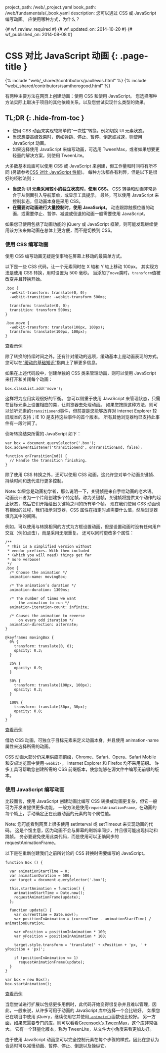 project_path: /web/_project.yaml
book_path: /web/fundamentals/_book.yaml
description: 您可以通过 CSS 或 JavaScript 编写动画。 应使用哪种方式，为什么？

{# wf_review_required #}
{# wf_updated_on: 2014-10-20 #}
{# wf_published_on: 2014-08-08 #}

# CSS 对比 JavaScript 动画 {: .page-title }

{% include "web/_shared/contributors/paullewis.html" %}
{% include "web/_shared/contributors/samthorogood.html" %}


有两种主要方法在网页上创建动画：使用 CSS 和使用 JavaScript。 您选择哪种方法实际上取决于项目的其他依赖关系，以及您尝试实现什么类型的效果。

## TL;DR {: .hide-from-toc }
- 使用 CSS 动画来实现较简单的“一次性”转换，例如切换 UI 元素状态。
- 当您想要高级效果时，例如弹跳、停止、暂停、倒退或减速，则使用 JavaScript 动画。
- 如果选择使用 JavaScript 来编写动画，可选用 TweenMax，或者如果想要更轻量的解决方案，则使用 TweenLite。


大多数基本动画可以使用 CSS 或 JavaScript 来创建，但工作量和时间将有所不同 (另请参考[CSS 对比 JavaScript 性能](/web/fundamentals/design-and-ui/animations/animations-and-performance#css-vs-javascript-performance))。 每种方法都各有利弊，但是以下是很好的经验法则：

* **当您为 UI 元素采用较小的独立状态时，使用 CSS。** CSS 转换和动画非常适合于从侧面引入导航菜单，或显示工具提示。 最终，可以使用 JavaScript 来控制状态，但动画本身是采用 CSS。
* **在需要对动画进行大量控制时，使用 JavaScript。** 动态跟踪触摸位置的动画，或需要停止、暂停、减速或倒退的动画一般需要使用 JavaScript。

如果您已使用包括了动画功能的 jQuery 或 JavaScript 框架，则可能发现继续使用该方法来做动画在总体上更方便，而不是切换到 CSS。

### 使用 CSS 编写动画

使用 CSS 编写动画无疑是使事物在屏幕上移动的最简单方式。

以下是一些 CSS 代码，让一个元素同时在 X 轴和 Y 轴上移动 100px。 其实现方法是使用 CSS 转换，用时设置为 500 毫秒。 当添加了`move`类时，`transform`值被改变并且转换开始。


    .box {
      -webkit-transform: translate(0, 0);
      -webkit-transition: -webkit-transform 500ms;
    
      transform: translate(0, 0);
      transition: transform 500ms;
    }
    
    .box.move {
      -webkit-transform: translate(100px, 100px);
      transform: translate(100px, 100px);
    }
    

<a href="https://googlesamples.github.io/web-fundamentals/samples/../fundamentals/design-and-ui/animations/box-move-simple.html">查看示例</a>

除了转换的持续时间之外，还有针对缓动的选项，缓动基本上是动画表现的方式。 您可以在[“缓动的基础知识”](the-basics-of-easing.html)指南上了解更多信息。

如果在上述代码段中，创建单独的 CSS 类来管理动画，则可以使用 JavaScript 来打开和关闭每个动画：


    box.classList.add('move');
    

这样将为应用实现很好的平衡。 您可以侧重于使用 JavaScript 来管理状态，只需在目标元素上设置相应的类，让浏览器去处理动画。 如果您按照这种方法，则可以侦听元素的`transitionend`事件，但前提是您能够放弃对 Internet Explorer 较旧版本的支持；IE 10 是支持这些事件的首个版本。 所有其他浏览器均已支持此事件有一段时间了。

侦听转换结束所需的 JavaScript 如下：


    var box = document.querySelector('.box');
    box.addEventListener('transitionend', onTransitionEnd, false);
    
    function onTransitionEnd() {
      // Handle the transition finishing.
    }
    

除了使用 CSS 转换之外，还可以使用 CSS 动画，这允许您对单个动画关键帧、持续时间和迭代进行更多控制。

Note: 如果您是动画初学者，那么说明一下，关键帧是来自手绘动画的老术语。 动画设计者为一个片段创建多个特定帧，称为关键帧，关键帧将提供某个动作的起止状态，然后它们开始绘出关键帧之间的所有单个帧。 现在我们使用 CSS 动画也有相似的过程，我们指示浏览器，CSS 属性在指定时点需要什么值，然后浏览器填充其中的间隔。

例如，可以使用与转换相同的方式为方框设置动画，但是设置动画时没有任何用户交互（例如点击），而是采用无限重复。 还可以同时更改多个属性：


    /**
     * This is a simplified version without
     * vendor prefixes. With them included
     * (which you will need) things get far
     * more verbose!
     */
    .box {
      /* Choose the animation */
      animation-name: movingBox;
    
      /* The animation’s duration */
      animation-duration: 1300ms;
    
      /* The number of times we want
          the animation to run */
      animation-iteration-count: infinite;
    
      /* Causes the animation to reverse
          on every odd iteration */
      animation-direction: alternate;
    }
    
    @keyframes movingBox {
      0% {
        transform: translate(0, 0);
        opacity: 0.3;
      }
    
      25% {
        opacity: 0.9;
      }
    
      50% {
        transform: translate(100px, 100px);
        opacity: 0.2;
      }
    
      100% {
        transform: translate(30px, 30px);
        opacity: 0.8;
      }
    }
    

<a href="https://googlesamples.github.io/web-fundamentals/samples/../fundamentals/design-and-ui/animations/box-move-keyframes.html">查看示例</a>

借助 CSS 动画，可独立于目标元素来定义动画本身，并且使用 animation-name 属性来选择所需的动画。

CSS 动画大部分仍采用供应商前缀，Chrome、Safari、Opera、Safari Mobile 和安卓浏览器中使用`-webkit-`。 Internet Explorer 和 Firefox 均不采用前缀。 许多工具可帮助您创建所需的 CSS 前缀版本，使您能够在源文件中编写无前缀的版本。

### 使用 JavaScript 编写动画

比较而言，使用 JavaScript 创建动画比编写 CSS 转换或动画更复杂，但它一般可为开发者提供更多功能。 一般方法是使用`requestAnimationFrame`，在动画的每个帧上，手动确定正在设置动画的元素的每个属性值。

Note: 您可能看到网页上很多使用 setInterval 或 setTimeout 来实现动画的代码。 这是个馊主意，因为动画不会与屏幕的刷新率同步，并且很可能出现抖动和跳帧。 务必要避免使用此类代码，而是使用可以正确同步的 requestAnimationFrame。

以下是在重新创建我们之前所讨论的 CSS 转换时需要编写的 JavaScript。


    function Box () {
    
      var animationStartTime = 0;
      var animationDuration = 500;
      var target = document.querySelector('.box');
    
      this.startAnimation = function() {
        animationStartTime = Date.now();
        requestAnimationFrame(update);
      };
    
      function update() {
        var currentTime = Date.now();
        var positionInAnimation = (currentTime - animationStartTime) / animationDuration;
    
        var xPosition = positionInAnimation * 100;
        var yPosition = positionInAnimation * 100;
    
        target.style.transform = 'translate(' + xPosition + 'px, ' + yPosition + 'px)';
    
        if (positionInAnimation <= 1)
          requestAnimationFrame(update);
      }
    }
    
    var box = new Box();
    box.startAnimation();
    

<a href="https://googlesamples.github.io/web-fundamentals/samples/../fundamentals/design-and-ui/animations/box-move-js.html">查看示例</a>

当您尝试进行扩展以包括更多用例时，此代码开始变得很复杂并且难以管理，因此，一般来说，从许多可用于动画的 JavaScript 库中选择一个会比较好。 如果您已在项目中使用 jQuery，继续使用它并使用[`.animate()`](http://api.jquery.com/animate/)函数也比较好。 另一方面，如果您需要专门的库，则可以看看[Greensock’s TweenMax](https://github.com/greensock/GreenSock-JS/tree/master/src/minified)，这个库非常强大。 它有一个轻量化版本，称为 TweenLite，从文件大小角度来看更加友好。

由于使用 JavaScript 动画您可以完全控制元素在每个步骤的样式，因此在您认为合适时可以减慢动画、暂停、停止、倒退以及操纵它。


